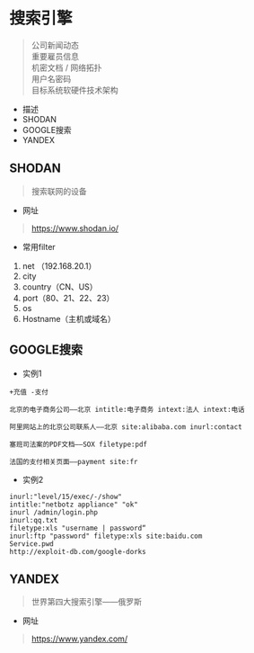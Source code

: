 # 搜索引擎

> 公司新闻动态  
> 重要雇员信息  
> 机密文档 / 网络拓扑  
> 用户名密码  
> 目标系统软硬件技术架构  

* 描述
* SHODAN
* GOOGLE搜索
* YANDEX
## SHODAN
> 搜索联网的设备  

* 网址
> https://www.shodan.io/

* 常用filter
1. net （192.168.20.1）
2. city
3. country（CN、US）
4. port（80、21、22、23）
5. os
6. Hostname（主机或域名）

## GOOGLE搜索

* 实例1
``` 
+充值 -支付

北京的电子商务公司——北京 intitle:电子商务 intext:法人 intext:电话

阿里网站上的北京公司联系人——北京 site:alibaba.com inurl:contact

塞班司法案的PDF文档——SOX filetype:pdf

法国的支付相关页面——payment site:fr
```


* 实例2
``` 
inurl:"level/15/exec/-/show"
intitle:"netbotz appliance" "ok"
inurl /admin/login.php
inurl:qq.txt
filetype:xls "username | password“
inurl:ftp "password" filetype:xls site:baidu.com
Service.pwd
http://exploit-db.com/google-dorks
```

## YANDEX
> 世界第四大搜索引擎——俄罗斯

* 网址
> https://www.yandex.com/


